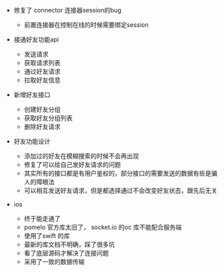 * 修复了 connector 连接器session的bug
  - 前置连接器在控制在线的时候需要绑定session

* 接通好友功能api
  - 发送请求
  - 获取请求列表
  - 通过好友请求
  - 拉取好友信息

* 新增好友接口
  - 创建好友分组
  - 获取好友分组列表
  - 删除好友请求

* 好友功能设计
  - 添加过的好友在模糊搜索的时候不会再出现
  - 修复了可以给自己发好友请求的问题
  - 其实所有的接口都是有用户鉴权的，部分接口的需要发送的数据有些是骗人的障眼法
  - 可以相互发送好友请求，但是都选择通过不会改变好友状态，跟先后无关

* ios
  - 终于能走通了
  - pomelo 官方库太旧了， socket.io 的oc 库不能配合服务端
  - 使用了swift 的库
  - 最新的库文档不明确，踩了很多坑
  - 看了底层源码才解决了连接问题
  - 采用了一致的数据传输